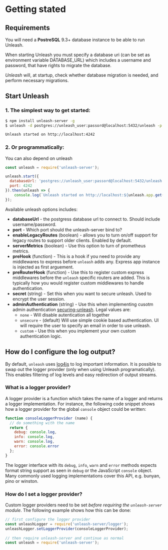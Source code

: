 # Getting stated

## Requirements

You will need a __PostreSQL__ 9.3+ database instance to be able to run Unleash.

When starting Unleash you must specify a database uri (can be set as environment variable DATABASE_URL) 
which includes a username and password,  that have rights to migrate the database.

_Unleash_ will, at startup, check whether database migration is needed, and perform necessary migrations.

## Start Unleash 
### 1. The simplest way to get started:

```bash
$ npm install unleash-server -g
$ unleash -d postgres://unleash_user:passord@localhost:5432/unleash -p 4242

Unleash started on http://localhost:4242
```

### 2. Or programmatically:
You can also depend on unleash

```js
const unleash = require('unleash-server');

unleash.start({
  databaseUrl: 'postgres://unleash_user:passord@localhost:5432/unleash',
  port: 4242
}).then(unleash => {
    console.log(`Unleash started on http://localhost:${unleash.app.get('port')}`);
});
```

Available unleash options includes:

- **databaseUrl** - the postgress database url to connect to. Should include username/password. 
- **port** - Which port should the unleash-server bind to?
- **enableLegacyRoutes** (boolean) - allows you to turn on/off support for legacy routes to support older clients. Enabled by default.
- **serverMetrics** (boolean) - Use this option to turn of prometheus metrics. 
- **preHook** (function) - This is a hook if you need to provide any middlewares to express before `unleash` adds any. Express app instance is injected as first arguement. 
- **preRouterHook** (function) - Use this to register custom express middlewares before the `unleash` specific routers are added. This is typically how you would register custom middlewares to handle authentication. 
- **secret** (string) - Set this when you want to secure unleash. Used to encrypt the user session. 
- **adminAuthentication** (string) - Use this when implementing cusotm admin authentication [securing-unleash](./securing-unleash.md). Legal values are:
  - `none` - Will disable autentication all together
  - `unsecure` - (default) Will use simple cookie based authentication. UI will require the user to specify an email in order to use unleash. 
  - `custom` - Use this when you implement your own custom authentication logic.  

## How do I configure the log output?
 
By default, `unleash` uses [log4js](https://github.com/nomiddlename/log4js-node) to log important information. It is possible to swap out the logger provider (only when using Unleash programatically). This enables filtering of log levels and easy redirection of output streams.
 
### What is a logger provider?
 
A logger provider is a function which takes the name of a logger and returns a logger implementation. For instance, the following code snippet shows how a logger provider for the global `console` object could be written:
 
```javascript
function consoleLoggerProvider (name) {
  // do something with the name
  return {
    debug: console.log,
    info: console.log,
    warn: console.log,
    error: console.error
  };
}
```
 
The logger interface with its `debug`, `info`, `warn` and `error` methods expects format string support as seen in `debug` or the JavaScript `console` object. Many commonly used logging implementations cover this API, e.g. bunyan, pino or winston.
 
### How do I set a logger provider?
 
Custom logger providers need to be set *before requiring the `unleash-server` module*. The following example shows how this can be done:
 
```javascript
// first configure the logger provider
const unleashLogger = require('unleash-server/logger');
unleashLogger.setLoggerProvider(consoleLoggerProvider);
 
// then require unleash-server and continue as normal
const unleash = require('unleash-server');
```

